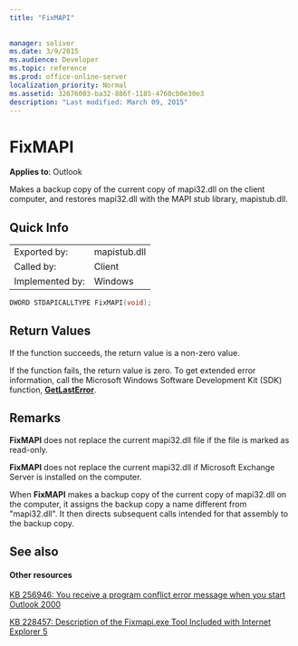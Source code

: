 ```yaml
---
title: "FixMAPI"
 
 
manager: soliver
ms.date: 3/9/2015
ms.audience: Developer
ms.topic: reference
ms.prod: office-online-server
localization_priority: Normal
ms.assetid: 32676003-ba32-886f-1185-4760cb0e30e3
description: "Last modified: March 09, 2015"
---
```


# FixMAPI

  
  
**Applies to**: Outlook 
  
Makes a backup copy of the current copy of mapi32.dll on the client computer, and restores mapi32.dll with the MAPI stub library, mapistub.dll.
  
## Quick Info

|||
|:-----|:-----|
|Exported by:  <br/> |mapistub.dll  <br/> |
|Called by:  <br/> |Client  <br/> |
|Implemented by:  <br/> |Windows  <br/> |
   
```cpp
DWORD STDAPICALLTYPE FixMAPI(void); 
```

## Return Values

If the function succeeds, the return value is a non-zero value.
  
If the function fails, the return value is zero. To get extended error information, call the Microsoft Windows Software Development Kit (SDK) function, **[GetLastError](http://msdn.microsoft.com/en-us/library/ms679360.aspx)**. 
  
## Remarks

 **FixMAPI** does not replace the current mapi32.dll file if the file is marked as read-only. 
  
 **FixMAPI** does not replace the current mapi32.dll if Microsoft Exchange Server is installed on the computer. 
  
When **FixMAPI** makes a backup copy of the current copy of mapi32.dll on the computer, it assigns the backup copy a name different from "mapi32.dll". It then directs subsequent calls intended for that assembly to the backup copy. 
  
## See also

#### Other resources

[KB 256946: You receive a program conflict error message when you start Outlook 2000](http://support.microsoft.com/kb/256946)
  
[KB 228457: Description of the Fixmapi.exe Tool Included with Internet Explorer 5](http://support.microsoft.com/kb/228457)

